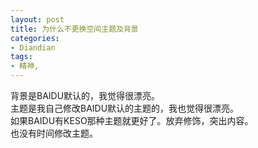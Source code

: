 ```yaml
---
layout: post
title: 为什么不更换空间主题及背景
categories:
- Diandian
tags:
- 精神, 
---
```

背景是BAIDU默认的，我觉得很漂亮。
<br />主题是我自己修改BAIDU默认的主题的，我也觉得很漂亮。
<br />如果BAIDU有KESO那种主题就更好了。放弃修饰，突出内容。
<br />也没有时间修改主题。